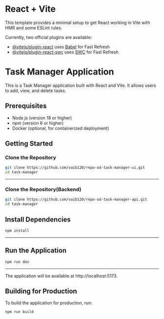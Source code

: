 # React + Vite

This template provides a minimal setup to get React working in Vite with HMR and some ESLint rules.

Currently, two official plugins are available:

- [@vitejs/plugin-react](https://github.com/vitejs/vite-plugin-react/blob/main/packages/plugin-react/README.md) uses [Babel](https://babeljs.io/) for Fast Refresh
- [@vitejs/plugin-react-swc](https://github.com/vitejs/vite-plugin-react-swc) uses [SWC](https://swc.rs/) for Fast Refresh

# Task Manager Application

This is a Task Manager application built with React and Vite. It allows users to add, view, and delete tasks.

## Prerequisites

- Node.js (version 18 or higher)
- npm (version 6 or higher)
- Docker (optional, for containerized deployment)

## Getting Started

### Clone the Repository

```sh
git clone https://github.com/vaib120/repo-od-task-manager-ui.git
cd task-manager
```
--------

### Clone the Repository(Backend)

```sh
git clone https://github.com/vaib120/repo-od-task-manager-api.git
cd task-manager
```


## Install Dependencies
```sh
npm install
```
--------

## Run the Application
```sh
npm run dev
```
--------

The application will be available at http://localhost:5173.

## Building for Production
To build the application for production, run:
```sh
npm run build
```
